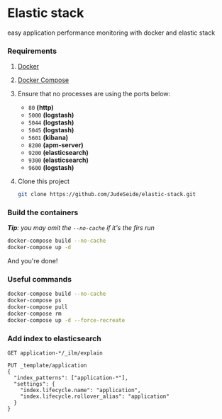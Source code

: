 # Elastic stack

easy application performance monitoring with docker and elastic stack

### Requirements

1. [Docker](https://docs.docker.com/engine/installation/)
2. [Docker Compose](https://docs.docker.com/compose/install/)
3. Ensure that no processes are using the ports below:
    - `80` **(http)**
    - `5000` **(logstash)**
    - `5044` **(logstash)**
    - `5045` **(logstash)**
    - `5601` **(kibana)**
    - `8200` **(apm-server)**
    - `9200` **(elasticsearch)**
    - `9300` **(elasticsearch)**
    - `9600` **(logstash)**
    
4. Clone this project
    ```bash
    git clone https://github.com/JudeSeide/elastic-stack.git
    ```   

### Build the containers

***Tip**: you may omit the `--no-cache` if it's the firs run*

```bash
docker-compose build --no-cache
docker-compose up -d
```

And you're done!

### Useful commands
```bash
docker-compose build --no-cache
docker-compose ps
docker-compose pull
docker-compose rm
docker-compose up -d --force-recreate
```

### Add index to elasticsearch

```
GET application-*/_ilm/explain

PUT _template/application
{
  "index_patterns": ["application-*"],                 
  "settings": {
    "index.lifecycle.name": "application",      
    "index.lifecycle.rollover_alias": "application"    
  }
}
```

